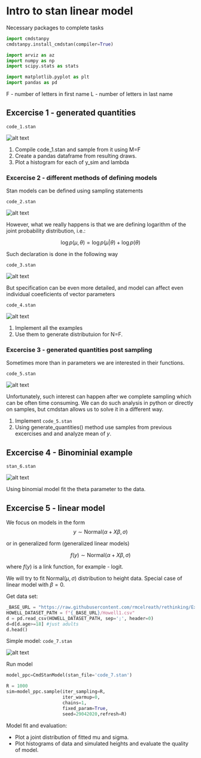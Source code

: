 # Intro to stan linear model


Necessary packages to complete tasks

```python
import cmdstanpy
cmdstanpy.install_cmdstan(compiler=True)

import arviz as az
import numpy as np
import scipy.stats as stats

import matplotlib.pyplot as plt
import pandas as pd

```


F - number of letters in first name
L - number of letters in last name
## Excercise 1 - generated quantities
```code_1.stan```

![alt text](code_1.png)

1. Compile code_1.stan and sample from it using M=F
2. Create a pandas dataframe from resulting draws.
3. Plot a histogram for each of y_sim and lambda

### Excercise 2 - different methods of defining models

Stan models can be defined using sampling statements

```code_2.stan```

![alt text](code_2.png)

However, what we really happens is that we are defining logarithm of the joint probability distribution, i.e.:

$$
\log p(\mu,\theta)=\log p(\mu|\theta)+\log p(\theta)
$$

Such declaration is done in the following way 


```code_3.stan```

![alt text](code_3.png)

But specification can be even more detailed, and model can affect even individual coeeficients of vector parameters

```code_4.stan```

![alt text](code_4.png)

1. Implement all the examples
2. Use them to generate distributuion for N=F.


### Excercise 3 - generated quantities post sampling

Sometimes more than in parameters we are interested in their functions. 


```code_5.stan```

![alt text](code_5.png)

Unfortunately, such interest can happen after we complete sampling which can be often time consuming. We can do such analysis in python or directly on samples, but cmdstan allows us to solve it in a different way. 

1. Implement ```code_5.stan```
2. Using generate_quantities() method use samples from previous excercises and and analyze mean of $y$.


## Excercise 4 - Binominial example
```stan_6.stan```

![alt text](code_6.png)

Using binomial model fit the theta parameter to the data. 


## Excercise 5 - linear model 

We focus on models in the form
$$ y \sim
 \mathrm{Normal}(\alpha+X\beta,\sigma) $$
    
or in generalized form (generalized linear models)

$$ f(y) \sim \mathrm{Normal}(\alpha+X\beta,\sigma) $$
    
where $f(y)$ is a link function, for example - logit.

We will try to fit $\mathrm{Normal}(\mu,\sigma)$ distribution to height data. Special case of linear model with $\beta=0$.

Get data set:

```python
_BASE_URL = "https://raw.githubusercontent.com/rmcelreath/rethinking/Experimental/data"
HOWELL_DATASET_PATH = f"{_BASE_URL}/Howell1.csv"
d = pd.read_csv(HOWELL_DATASET_PATH, sep=';', header=0)
d=d[d.age>=18] #just adults 
d.head()
```
Simple model: 
```code_7.stan```

![alt text](code_7.png)

Run model 
```python
model_ppc=CmdStanModel(stan_file='code_7.stan')

R = 1000
sim=model_ppc.sample(iter_sampling=R,
                     iter_warmup=0,
                     chains=1,
                     fixed_param=True,
                     seed=29042020,refresh=R)
```

Model fit and evaluation:
- Plot a joint distribution of fitted mu and sigma.
- Plot histograms of data and simulated heights and evaluate the quality of model.

